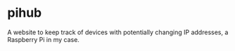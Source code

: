 # pihub
A website to keep track of devices with potentially changing IP addresses, a Raspberry Pi in my case.
